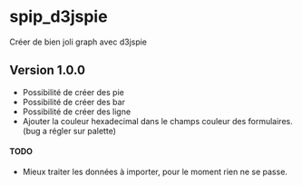spip_d3jspie
============

Créer de bien joli graph avec d3jspie

## Version 1.0.0

* Possibilité de créer des pie
* Possibilité de créer des bar
* Possibilité de créer des ligne
* Ajouter la couleur hexadecimal dans le champs couleur des formulaires. (bug a régler sur palette)

#### TODO ####

* Mieux traiter les données à importer, pour le moment rien ne se passe.
